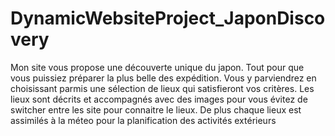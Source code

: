 # DynamicWebsiteProject_JaponDiscovery
Mon site vous propose une découverte unique du japon. Tout pour que vous puissiez préparer la plus belle des expédition.
Vous y parviendrez en choisissant parmis une sélection de lieux qui satisfieront vos critères. Les lieux sont décrits et accompagnés avec des images pour vous évitez de switcher entre les site pour connaitre le lieux. De plus chaque lieux est assimilés à la méteo pour la planification des activités extérieurs
